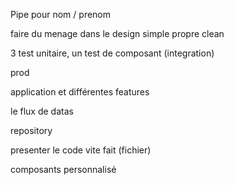 
Pipe pour nom / prenom 

faire du menage dans le design simple propre clean 

3 test unitaire, un test de composant (integration)

prod 


application et différentes features

le flux de datas 

repository

presenter le code vite fait (fichier)

composants personnalisé





